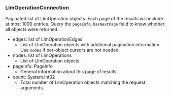 ### LlmOperationConnection
Paginated list of LlmOperation objects. Each page of the results will include at most 1000 entries. Query the `pageInfo.hasNextPage` field to know whether all objects were returned.

- edges: list of LlmOperationEdges
  - List of LlmOperation objects with additional pagination information. Use `nodes` if per-object cursors are not needed.
- nodes: list of LlmOperations
  - List of LlmOperation objects.
- pageInfo: PageInfo
  - General information about this page of results.
- count: System.Int32
  - Total number of LlmOperation objects matching the request arguments.
